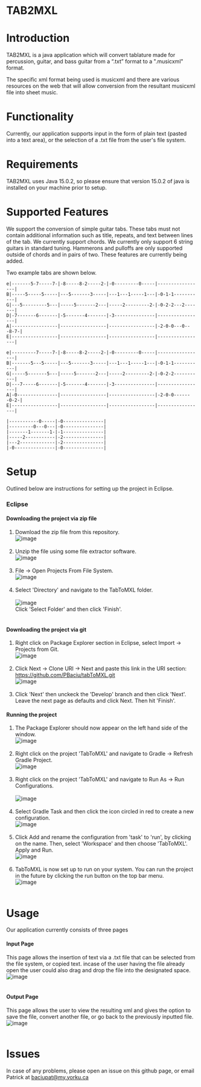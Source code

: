 # TAB2MXL

# Introduction
TAB2MXL is a java application which will convert tablature made for percussion, guitar, and bass guitar from a “.txt” format to a ".musicxml" format.

The specific xml format being used is musicxml and there are various resources on the web that will allow conversion from the resultant musicxml file into sheet music.

# Functionality
Currently, our application supports input in the form of plain text (pasted into a text area), or the selection of a .txt file from the user's file system.

# Requirements
TAB2MXL uses Java 15.0.2, so please ensure that version 15.0.2 of java is installed on your machine prior to setup.

# Supported Features
We support the conversion of simple guitar tabs. These tabs must not contain additional information such as title, repeats, and text between lines of the tab.
We currently support chords.
We currently only support 6 string guitars in standard tuning.
Hammerons and pulloffs are only supported outside of chords and in pairs of two.
These features are currently being added.

Two example tabs are shown below.

```
e|-------5-7-----7-|-8-----8-2-----2-|-0---------0-----|-----------------|
B|-----5-----5-----|---5-------3-----|---1---1-----1---|-0-1-1-----------|
G|---5---------5---|-----5-------2---|-----2---------2-|-0-2-2---2-------|
D|-7-------6-------|-5-------4-------|-3---------------|-----------------|
A|-----------------|-----------------|-----------------|-2-0-0---0---8-7-|
E|-----------------|-----------------|-----------------|-----------------|
 
e|---------7-----7-|-8-----8-2-----2-|-0---------0-----|-----------------|
B|-------5---5-----|---5-------3-----|---1---1-----1---|-0-1-1-----------|
G|-----5-------5---|-----5-------2---|-----2---------2-|-0-2-2-----------|
D|---7-----6-------|-5-------4-------|-3---------------|-----------------|
A|-0---------------|-----------------|-----------------|-2-0-0-------0-2-|
E|-----------------|-----------------|-----------------|-----------------|
```

```
|-----------0-----|-0---------------|
|---------0---0---|-0---------------|
|-------1-------1-|-1---------------|
|-----2-----------|-2---------------|
|---2-------------|-2---------------|
|-0---------------|-0---------------|
```

# Setup
Outlined below are instructions for setting up the project in Eclipse.

  ### Eclipse
  
  #### Downloading the project via zip file
  1. Download the zip file from this repository.<br />
  ![image](https://user-images.githubusercontent.com/77293069/108298248-a4c86280-716a-11eb-8faa-70209c86a642.png)<br /><br />
  2. Unzip the file using some file extractor software.<br />
  ![image](https://user-images.githubusercontent.com/77293069/108298427-f113a280-716a-11eb-9f4f-caa21bf848c2.png)<br /><br />
  3. File -> Open Projects From File System.<br /> 
  ![image](https://user-images.githubusercontent.com/77293069/108298618-4354c380-716b-11eb-84c4-ec6438cbe6fe.png)<br /><br />
  4. Select 'Directory' and navigate to the TabToMXL folder.<br />                      
  ![image](https://user-images.githubusercontent.com/77293069/108298911-bb22ee00-716b-11eb-91c3-a57dc2a175c8.png)<br />
    Click 'Select Folder' and then click 'Finish'.<br /><br />                             
  
  #### Downloading the project via git
  1. Right click on Package Explorer section in Eclipse, select Import -> Projects from Git. <br />
  ![image](https://user-images.githubusercontent.com/77293069/108302384-e27cb980-7171-11eb-8fa3-8c4b1ca74c24.png)<br /><br />
  2. Click Next -> Clone URI -> Next and paste this link in the URI section: https://github.com/PBaciu/tabToMXL.git  <br />
  ![image](https://user-images.githubusercontent.com/77293069/108302639-5dde6b00-7172-11eb-9b4a-5a69fa55e6c3.png)<br /><br />
  3. Click 'Next' then unckeck the 'Develop' branch and then click 'Next'. Leave the next page as defaults and click Next. Then hit 'Finish'. <br />

  #### Running the project
  
  1. The Package Explorer should now appear on the left hand side of the window.<br /> 
  ![image](https://user-images.githubusercontent.com/77293069/108299292-2b317400-716c-11eb-89c3-d4977be688ed.png)<br /><br />
  2. Right click on the project 'TabToMXL' and navigate to Gradle -> Refresh Gradle Project. <br />
  ![image](https://user-images.githubusercontent.com/77293069/108299368-4dc38d00-716c-11eb-871c-232e43ad03ff.png)<br /><br />
  3. Right click on the project 'TabToMXL' and navigate to Run As -> Run Configurations. <br /><br />
  ![image](https://user-images.githubusercontent.com/77293069/108300067-a47d9680-716d-11eb-8ee7-055eb8ed2e9f.png)<br /><br />
  4. Select Gradle Task and then click the icon circled in red to create a new configuration.<br />
  ![image](https://user-images.githubusercontent.com/77293069/108300326-1f46b180-716e-11eb-8925-7008c3550c0e.png)<br /><br />
  5. Click Add and rename the configuration from 'task' to 'run', by clicking on the name. Then, select 'Workspace' and then choose 'TabToMXL'. Apply and Run.<br />
  ![image](https://user-images.githubusercontent.com/77293069/108300509-6fbe0f00-716e-11eb-9127-87d455b108d6.png)<br /><br />
  6. TabToMXL is now set up to run on your system. You can run the project in the future by clicking the run button on the top bar menu.<br />
  ![image](https://user-images.githubusercontent.com/77293069/108300643-b3b11400-716e-11eb-9086-c8810172aa1f.png)<br /><br />

# Usage
Our application currently consists of three pages
  
  #### Input Page
  This page allows the insertion of text via a .txt file that can be selected from the file system, or copied text. incase of the user having the file already open   the user could also drag and drop the file into the designated space. <br />
  ![image](https://user-images.githubusercontent.com/77293069/109452295-6ca00a00-7a1d-11eb-93d9-6adddd26c682.png)<br /><br />
  
  #### Output Page
  This page allows the user to view the resulting xml and gives the option to save the file, convert another file, or go back to the previously inputted file.<br />
  ![image](https://user-images.githubusercontent.com/77293069/109452346-8b060580-7a1d-11eb-979a-ed912778f244.png)<br /><br />

# Issues
In case of any problems, please open an issue on this github page, or email Patrick at baciupat@my.yorku.ca
